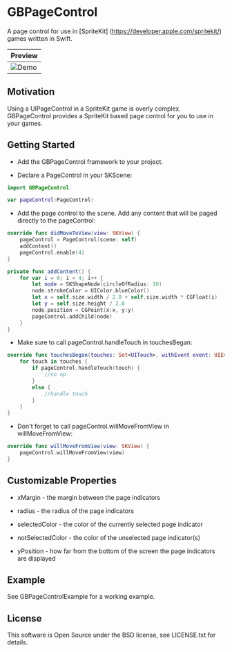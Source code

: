 # GBPageControl 

A page control for use in [SpriteKit] (https://developer.apple.com/spritekit/) games written in Swift.

|             Preview        	  											  |
|-----------------------------------------------------------------------------|
|![Demo](https://s3-us-west-1.amazonaws.com/gb-page-control/GBPageControl.gif)|



## Motivation

Using a UIPageControl in a SpriteKit game is overly complex. 
GBPageControl provides a SpriteKit based page control for you to use in your games. 

## Getting Started

* Add the GBPageControl framework to your project.

* Declare a PageControl in your SKScene:
```swift
import GBPageControl

var pageControl:PageControl!
```

* Add the page control to the scene. Add any content that will be paged directly to the pageControl:
```swift
override func didMoveToView(view: SKView) {
    pageControl = PageControl(scene: self)
    addContent()
    pageControl.enable(4)
}

private func addContent() {
    for var i = 0; i < 4; i++ {
        let node = SKShapeNode(circleOfRadius: 10)
        node.strokeColor = UIColor.blueColor()
        let x = self.size.width / 2.0 + self.size.width * CGFloat(i)
        let y = self.size.height / 2.0
        node.position = CGPoint(x:x, y:y)
        pageControl.addChild(node)
    }
}
```
* Make sure to call pageControl.handleTouch in touchesBegan:
```swift
override func touchesBegan(touches: Set<UITouch>, withEvent event: UIEvent?) {
    for touch in touches {
        if pageControl.handleTouch(touch) {
            //no op
        }
        else {
            //handle touch
        }
    }
}
```
* Don't forget to call pageControl.willMoveFromView in willMoveFromView:
```swift
override func willMoveFromView(view: SKView) {
    pageControl.willMoveFromView(view)
}
```

## Customizable Properties

* xMargin - the margin between the page indicators

* radius - the radius of the page indicators

* selectedColor - the color of the currently selected page indicator

* notSelectedColor - the color of the unselected page indicator(s)

* yPosition - how far from the bottom of the screen the page indicators are displayed

## Example

See GBPageControlExample for a working example.

## License
This software is Open Source under the BSD license, see LICENSE.txt for details.
